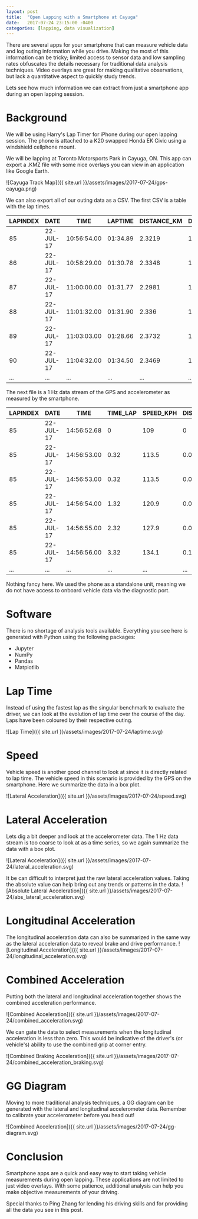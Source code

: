 ```yaml
---
layout: post
title:  "Open Lapping with a Smartphone at Cayuga"
date:   2017-07-24 23:15:00 -0400
categories: [lapping, data visualization]
---
```


There are several apps for your smartphone that can measure vehicle data and
log outing information while you drive. Making the most of this information can
be tricky; limited access to sensor data and low sampling rates obfuscates the
details necessary for traditional data analysis techniques. Video overlays are
great for making qualitative observations, but lack a quantitative aspect to
quickly study trends.

Lets see how much information we can extract from just a smartphone app during
an open lapping session.

# Background
We will be using Harry's Lap Timer for iPhone during our open lapping session.
The phone is attached to a K20 swapped Honda EK Civic using a windshield
cellphone mount.

We will be lapping at Toronto Motorsports Park in Cayuga, ON. This app can
export a .KMZ file with some nice overlays you can view in an application like
Google Earth.

![Cayuga Track Map]({{ site.url }}/assets/images/2017-07-24/gps-cayuga.png)

We can also export all of our outing data as a CSV. The first CSV is a table
with the lap times.

| LAPINDEX | DATE      | TIME        | LAPTIME  | DISTANCE_KM | DISTANCE_MILE |
|----------|-----------|-------------|----------|-------------|---------------|
| 85       | 22-JUL-17 | 10:56:54.00 | 01:34.89 | 2.3219      | 1.442762      |
| 86       | 22-JUL-17 | 10:58:29.00 | 01:30.78 | 2.3348      | 1.450777      |
| 87       | 22-JUL-17 | 11:00:00.00 | 01:31.77 | 2.2981      | 1.427973      |
| 88       | 22-JUL-17 | 11:01:32.00 | 01:31.90 | 2.336       | 1.451523      |
| 89       | 22-JUL-17 | 11:03:03.00 | 01:28.66 | 2.3732      | 1.474638      |
| 90       | 22-JUL-17 | 11:04:32.00 | 01:34.50 | 2.3469      | 1.458296      |
| ...      | ...       | ...         | ...      | ...         | ...           |

The next file is a 1 Hz data stream of the GPS and accelerometer as measured by
the smartphone.

| LAPINDEX | DATE      | TIME        | TIME_LAP | SPEED_KPH | DISTANCE_KM | LATERALG | LINEALG |
|----------|-----------|-------------|----------|-----------|-------------|----------|---------|
| 85       | 22-JUL-17 | 14:56:52.68 | 0        | 109       | 0           | -0.15    | 0.2     |
| 85       | 22-JUL-17 | 14:56:53.00 | 0.32     | 113.5     | 0.01        | -0.16    | 0.2     |
| 85       | 22-JUL-17 | 14:56:53.00 | 0.32     | 113.5     | 0.01        | -0.09    | 0.24    |
| 85       | 22-JUL-17 | 14:56:54.00 | 1.32     | 120.9     | 0.0436      | -0.16    | 0.2     |
| 85       | 22-JUL-17 | 14:56:55.00 | 2.32     | 127.9     | 0.0799      | -0.13    | 0.22    |
| 85       | 22-JUL-17 | 14:56:56.00 | 3.32     | 134.1     | 0.1174      | -0.18    | 0.17    |
| ...      | ...       | ...         | ...      | ...       | ...         | ...      | ...     |

Nothing fancy here. We used the phone as a standalone unit, meaning we do not
have access to onboard vehicle data via the diagnostic port.

# Software
There is no shortage of analysis tools available. Everything you see here is
generated with Python using the following packages:
* Jupyter
* NumPy
* Pandas
* Matplotlib

# Lap Time
Instead of using the fastest lap as the singular benchmark to evaluate the
driver, we can look at the evolution of lap time over the course of the day.
Laps have been coloured by their respective outing.

![Lap Time]({{ site.url }}/assets/images/2017-07-24/laptime.svg)

# Speed
Vehicle speed is another good channel to look at since it is directly related
to lap time. The vehicle speed in this scenario is provided by the GPS on the
smartphone. Here we summarize the data in a box plot.

![Lateral Acceleration]({{ site.url }}/assets/images/2017-07-24/speed.svg)

# Lateral Acceleration
Lets dig a bit deeper and look at the accelerometer data. The 1 Hz data stream
is too coarse to look at as a time series, so we again summarize the data with a
box plot.

![Lateral Acceleration]({{ site.url }}/assets/images/2017-07-24/lateral_acceleration.svg)

It be can difficult to interpret just the raw lateral acceleration values.
Taking the absolute value can help bring out any trends or patterns in the
data.
![Absolute Lateral Acceleration]({{ site.url }}/assets/images/2017-07-24/abs_lateral_acceleration.svg)

# Longitudinal Acceleration
The longitudinal acceleration data can also be summarized in the same way as
the lateral acceleration data to reveal brake and drive performance.
![Longitudinal Acceleration]({{ site.url }}/assets/images/2017-07-24/longitudinal_acceleration.svg)

# Combined Acceleration
Putting both the lateral and longitudinal acceleration together shows the
combined acceleration performance.

![Combined Acceleration]({{ site.url }}/assets/images/2017-07-24/combined_acceleration.svg)

We can gate the data to select measurements when the longitudinal acceleration
is less than zero. This would be indicative of the driver's (or vehicle's)
ability to use the combined grip at corner entry.

![Combined Braking Acceleration]({{ site.url }}/assets/images/2017-07-24/combined_acceleration_braking.svg)

# GG Diagram
Moving to more traditional analysis techniques, a GG diagram can be generated
with the lateral and longitudinal accelerometer data. Remember to calibrate
your accelerometer before you head out!

![Combined Acceleration]({{ site.url }}/assets/images/2017-07-24/gg-diagram.svg)

# Conclusion
Smartphone apps are a quick and easy way to start taking vehicle measurements
during open lapping. These applications are not limited to just video overlays.
With some patience, additional analysis can help you make objective
measurements of your driving.

Special thanks to Ping Zhang for lending his driving skills and for providing
all the data you see in this post.
